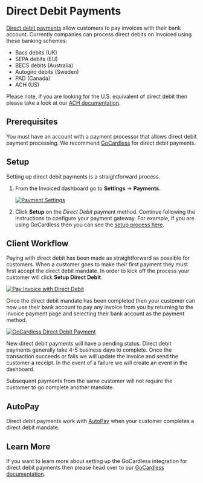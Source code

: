 # Direct Debit Payments

[Direct debit payments](https://en.wikipedia.org/wiki/Direct_debit) allow customers to pay invoices with their bank account. Currently companies can process direct debits on Invoiced using these banking schemes:

- Bacs debits (UK)
- SEPA debits (EU)
- BECS debits (Australia)
- Autogiro debits (Sweden)
- PAD (Canada)
- ACH (US)

Please note, if you are looking for the U.S. equivalent of direct debit then please take a look at our [ACH documentation](/resources/docs/payments/ach).

## Prerequisites

You must have an account with a payment processor that allows direct debit payment processing. We recommend [GoCardless](/resources/docs/integrations/gocardless) for direct debit payments.

## Setup

Setting up direct debit payments is a straightforward process.

1. From the Invoiced dashboard go to **Settings** &rarr; **Payments**.

   [![Payment Settings](/docs/img/payment-settings-eu.png)](/docs/img/payment-settings-eu.png)

2. Click **Setup** on the *Direct Debit* payment method. Continue following the instructions to configure your payment gateway. For example, if you are using GoCardless then you can see the [setup process here](/resources/docs/integrations/gocardless#setup).

## Client Workflow

Paying with direct debit has been made as straightforward as possible for customers. When a customer goes to make their first payment they must first accept the direct debit mandate. In order to kick off the process your customer will click **Setup Direct Debit**.

[![Pay Invoice with Direct Debit](/docs/img/pay-invoice-direct-debit.png)](/docs/img/pay-invoice-direct-debit.png)

Once the direct debit mandate has been completed then your customer can now use their bank account to pay any invoice from you by returning to the invoice payment page and selecting their bank account as the payment method.

[![GoCardless Direct Debit Payment](/docs/img/pay-invoice-direct-debit-2.png)](/docs/img/pay-invoice-direct-debit-2.png)

New direct debit payments will have a pending status. Direct debit payments generally take 4-5 business days to complete. Once the transaction succeeds or fails we will update the invoice and send the customer a receipt. In the event of a failure we will create an event in the dashboard.

Subsequent payments from the same customer will not require the customer to go complete another mandate.

## AutoPay

Direct debit payments work with [AutoPay](/resources/docs/payments/autopay) when your customer completes a direct debit mandate.

## Learn More

If you want to learn more about setting up the GoCardless integration for direct debit payments then please head over to our [GoCardless documentation](/resources/docs/integrations/gocardless).